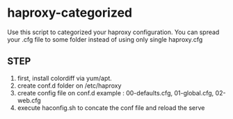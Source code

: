 # haproxy-categorized

Use this script to categorized your haproxy configuration.
You can spread your .cfg file to some folder instead of using only single haproxy.cfg

## STEP
1. first, install colordiff via yum/apt.
2. create conf.d folder on /etc/haproxy
3. create config file on conf.d
   example : 00-defaults.cfg, 01-global.cfg, 02-web.cfg
4. execute haconfig.sh to concate the conf file and reload the serve

